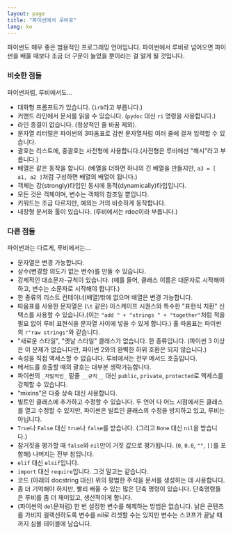 ```yaml
---
layout: page
title: "파이썬에서 루비로"
lang: ko
---
```


파이썬도 매우 좋은 범용적인 프로그래밍 언어입니다. 파이썬에서 루비로
넘어오면 파이썬을 배울 때보다 조금 더 구문이 늘었을 뿐이라는 걸
알게 될 것입니다.

### 비슷한 점들

파이썬처럼, 루비에서도...

* 대화형 프롬프트가 있습니다. (`irb`라고 부릅니다.)
* 커맨드 라인에서 문서를 읽을 수 있습니다. (`pydoc` 대신 `ri` 명령을
  사용합니다.)
* 라인 종결이 없습니다. (정상적인 줄 바꿈 제외).
* 문자열 리터럴은 파이썬의 3따옴표로 감싼 문자열처럼 여러 줄에 걸쳐
  입력할 수 있습니다.
* 괄호는 리스트에, 중괄호는 사전형에 사용합니다.(사전형은 루비에선
  "해시"라고 부릅니다.)
* 배열은 같은 동작을 합니다. (배열을 더하면 하나의 긴 배열을 만들지만,
  `a3 = [ a1, a2 ]`처럼 구성하면 배열의 배열이 됩니다.)
* 객체는 강(strongly)타입인 동시에 동적(dynamically)타입입니다.
* 모든 것은 객체이며, 변수는 객체의 참조일 뿐입니다.
* 키워드는 조금 다르지만, 예외는 거의 비슷하게 동작합니다.
* 내장형 문서화 툴이 있습니다. (루비에서는 rdoc이라 부릅니다.)

### 다른 점들

파이썬과는 다르게, 루비에서는...

* 문자열은 변경 가능합니다.
* 상수(변경할 의도가 없는 변수)를 만들 수 있습니다.
* 강제적인 대소문자-규칙이 있습니다. (예를 들어, 클래스 이름은 대문자로
  시작해야 하고, 변수는 소문자로 시작해야 합니다.)
* 한 종류의 리스트 컨테이너(배열)밖에 없으며 배열은 변경 가능합니다.
* 따옴표를 사용한 문자열은 (`\t` 같은) 이스케이프 시퀀스와 특수한 "표현식
  치환" 신택스를 사용할 수 있습니다.(이는 `"add " + "strings " + "together"`처럼
  적을 필요 없이 루비 표현식을 문자열 사이에 넣을 수 있게 합니다.)
  홀 따옴표는 파이썬의 `r"raw strings"`와 같습니다.
* "새로운 스타일", "옛날 스타일" 클래스가 없습니다. 한 종류입니다.
  (파이썬 3 이상은 이 문제가 없습니다만, 파이썬 2와의 완벽한 하위 호환은
  되지 않습니다.)
* 속성을 직접 액세스할 수 없습니다. 루비에서는 전부 메서드 호출입니다.
* 메서드를 호출할 때의 괄호는 대부분 생략가능합니다.
* 파이썬의 `_자발적인_` 밑줄 `__규칙__` 대신 `public`, `private`,
  `protected`로 액세스를 강제할 수 있습니다.
* “mixins”은 다중 상속 대신 사용합니다.
* 빌트인 클래스에 추가하고 수정할 수 있습니다. 두 언어 다 어느 시점에서든
  클래스를 열고 수정할 수 있지만, 파이썬은 빌트인 클래스의 수정을 방지하고
  있고, 루비는 아닙니다.
* `True`나 `False` 대신 `true`나 `false`를 받습니다. (그리고 `None` 대신
  `nil`을 받습니다.)
* 참거짓을 평가할 때 `false`와 `nil`만이 거짓 값으로 평가됩니다.
  (`0`, `0.0`, `""`, `[]`를 포함해) 나머지는 전부 참입니다.
* `elif` 대신 `elsif`입니다.
* `import` 대신 `require`입니다. 그것 말고는 같습니다.
* 코드 (아래의 docstring 대신) 위의 평범한 주석을 문서를 생성하는 데
  사용합니다.
* 좀 더 기억해야 하지만, 빨리 배울 수 있는 많은 단축 명령이 있습니다.
  단축명령들은 루비를 좀 더 재미있고, 생산적이게 합니다.
* (파이썬의 `del`문처럼) 한 번 설정한 변수를 해제하는 방법은 없습니다.
  낡은 콘텐츠를 가비지 컬렉션하도록 변수를 nil로 리셋할 수는 있지만
  변수는 스코프가 끝날 때까지 심볼 테이블에 남습니다.

